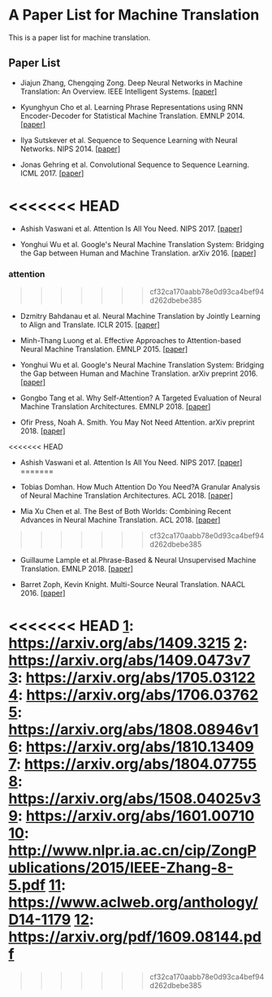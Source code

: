# A Paper List for Machine Translation

This is a paper list for machine translation.

## Paper List

- Jiajun Zhang, Chengqing Zong. Deep Neural Networks in Machine Translation: An Overview. IEEE Intelligent Systems. [[paper]][10]

- Kyunghyun Cho et al. Learning Phrase Representations using RNN Encoder-Decoder for Statistical Machine Translation. EMNLP 2014. [[paper]][11]

- Ilya Sutskever et al. Sequence to Sequence Learning with Neural Networks. NIPS 2014. [[paper]][1]

- Jonas Gehring et al. Convolutional Sequence to Sequence Learning. ICML 2017. [[paper]][3]

<<<<<<< HEAD
=======
- Ashish Vaswani et al. Attention Is All You Need. NIPS 2017. [[paper]][4]

- Yonghui Wu et al. Google's Neural Machine Translation System: Bridging the Gap between Human and Machine Translation. arXiv 2016. [[paper]][11]

### attention

>>>>>>> cf32ca170aabb78e0d93ca4bef94d262dbebe385
- Dzmitry Bahdanau et al. Neural Machine Translation by Jointly Learning to Align and Translate. ICLR 2015. [[paper]][2]

- Minh-Thang Luong et al. Effective Approaches to Attention-based Neural Machine Translation. EMNLP 2015. [[paper]][8]

- Yonghui Wu et al. Google's Neural Machine Translation System: Bridging the Gap between Human and Machine Translation. arXiv preprint 2016. [[paper]][12]

- Gongbo Tang et al. Why Self-Attention? A Targeted Evaluation of Neural Machine Translation Architectures. EMNLP 2018. [[paper]][5]

- Ofir Press, Noah A. Smith. You May Not Need Attention. arXiv preprint 2018. [[paper]][6]

<<<<<<< HEAD
- Ashish Vaswani et al. Attention Is All You Need. NIPS 2017. [[paper]][4]
=======
- Tobias Domhan. How Much Attention Do You Need?A Granular Analysis of Neural Machine Translation Architectures. ACL 2018. [[paper]][10]

- Mia Xu Chen et al. The Best of Both Worlds: Combining Recent Advances in Neural Machine Translation. ACL 2018. [[paper]][12]
>>>>>>> cf32ca170aabb78e0d93ca4bef94d262dbebe385

- Guillaume Lample et al.Phrase-Based & Neural Unsupervised Machine Translation. EMNLP 2018. [[paper]][7]

- Barret Zoph, Kevin Knight. Multi-Source Neural Translation. NAACL 2016. [[paper]][9]


<<<<<<< HEAD
[1]: https://arxiv.org/abs/1409.3215
[2]: https://arxiv.org/abs/1409.0473v7
[3]: https://arxiv.org/abs/1705.03122
[4]: https://arxiv.org/abs/1706.03762
[5]: https://arxiv.org/abs/1808.08946v1
[6]: https://arxiv.org/abs/1810.13409
[7]: https://arxiv.org/abs/1804.07755
[8]: https://arxiv.org/abs/1508.04025v3
[9]: https://arxiv.org/abs/1601.00710
[10]: http://www.nlpr.ia.ac.cn/cip/ZongPublications/2015/IEEE-Zhang-8-5.pdf
[11]: https://www.aclweb.org/anthology/D14-1179
[12]: https://arxiv.org/pdf/1609.08144.pdf
=======
[1]:https://arxiv.org/abs/1409.3215
[2]:https://arxiv.org/abs/1409.0473v7
[3]:https://arxiv.org/abs/1705.03122
[4]:https://arxiv.org/abs/1706.03762
[5]:https://arxiv.org/abs/1808.08946v1
[6]:https://arxiv.org/abs/1810.13409
[7]:https://arxiv.org/abs/1804.07755
[8]:https://arxiv.org/abs/1508.04025v3
[9]:https://arxiv.org/abs/1601.00710
[10]:https://www.aclweb.org/anthology/P18-1167
[11]:https://arxiv.org/abs/1609.08144
[12]:https://arxiv.org/abs/1804.09849
>>>>>>> cf32ca170aabb78e0d93ca4bef94d262dbebe385
